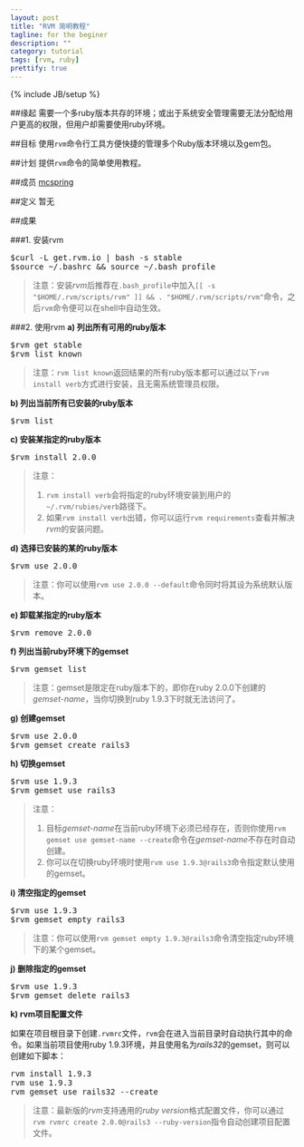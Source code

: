 ```yaml
---
layout: post
title: "RVM 简明教程"
tagline: for the beginer
description: ""
category: tutorial
tags: [rvm, ruby]
prettify: true
---
```

{% include JB/setup %}

##缘起
需要一个多ruby版本共存的环境；或出于系统安全管理需要无法分配给用户更高的权限，但用户却需要使用ruby环境。

##目标
使用`rvm`命令行工具方便快捷的管理多个Ruby版本环境以及gem包。

##计划
提供`rvm`命令的简单使用教程。

##成员
[mcspring](https://twitter.com/mcspring)

##定义
暂无

##成果

###1. 安装rvm
<pre class="prettyprint lang-bash">
$curl -L get.rvm.io | bash -s stable
$source ~/.bashrc &amp;&amp; source ~/.bash_profile
</pre>
>注意：安装*rvm*后推荐在`.bash_profile`中加入`[[ -s "$HOME/.rvm/scripts/rvm" ]] && . "$HOME/.rvm/scripts/rvm"`命令，之后`rvm`命令便可以在shell中自动生效。

###2. 使用rvm
**a) 列出所有可用的ruby版本**
<pre class="prettyprint lang-bash">
$rvm get stable
$rvm list known
</pre>

>注意：`rvm list known`返回结果的所有ruby版本都可以通过以下`rvm install verb`方式进行安装，且无需系统管理员权限。

**b) 列出当前所有已安装的ruby版本**
<pre class="prettyprint lang-bash">
$rvm list
</pre>

**c) 安装某指定的ruby版本**
<pre class="prettyprint lang-bash">
$rvm install 2.0.0
</pre>

>注意：<br>
>1) `rvm install verb`会将指定的ruby环境安装到用户的`~/.rvm/rubies/verb`路径下。<br>
>2) 如果`rvm install verb`出错，你可以运行`rvm requirements`查看并解决*rvm*的安装问题。

**d) 选择已安装的某的ruby版本**
<pre class="prettyprint lang-bash">
$rvm use 2.0.0
</pre>

>注意：你可以使用`rvm use 2.0.0 --default`命令同时将其设为系统默认版本。

**e) 卸载某指定的ruby版本**
<pre class="prettyprint lang-bash">
$rvm remove 2.0.0
</pre>

**f) 列出当前ruby环境下的gemset**
<pre class="prettyprint lang-bash">
$rvm gemset list
</pre>

>注意：gemset是限定在ruby版本下的，即你在ruby 2.0.0下创建的*gemset-name*，当你切换到ruby 1.9.3下时就无法访问了。

**g) 创建gemset**
<pre class="prettyprint lang-bash">
$rvm use 2.0.0
$rvm gemset create rails3
</pre>

**h) 切换gemset**
<pre class="prettyprint lang-bash">
$rvm use 1.9.3
$rvm gemset use rails3
</pre>

>注意：<br/>
>1) 目标*gemset-name*在当前ruby环境下必须已经存在，否则你使用`rvm gemset use gemset-name --create`命令在*gemset-name*不存在时自动创建。<br/>
>2) 你可以在切换ruby环境时使用`rvm use 1.9.3@rails3`命令指定默认使用的gemset。

**i) 清空指定的gemset**
<pre class="prettyprint lang-bash">
$rvm use 1.9.3
$rvm gemset empty rails3
</pre>

>注意：你可以使用`rvm gemset empty 1.9.3@rails3`命令清空指定ruby环境下的某个gemset。

**j) 删除指定的gemset**
<pre class="prettyprint lang-bash">
$rvm use 1.9.3
$rvm gemset delete rails3
</pre>

**k) rvm项目配置文件**

如果在项目根目录下创建`.rvmrc`文件，`rvm`会在进入当前目录时自动执行其中的命令。如果当前项目使用ruby 1.9.3环境，并且使用名为*rails32*的gemset，则可以创建如下脚本：

<pre class="prettyprint lang-ruby">
rvm install 1.9.3
rvm use 1.9.3
rvm gemset use rails32 --create
</pre>

>注意：最新版的*rvm*支持通用的*ruby version*格式配置文件，你可以通过`rvm rvmrc create 2.0.0@rails3 --ruby-version`指令自动创建项目配置文件。

